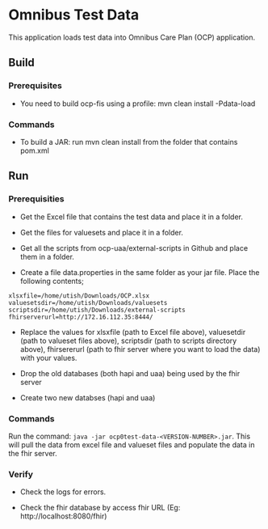 # Omnibus Test Data

This application loads test data into Omnibus Care Plan (OCP) application. 

## Build

### Prerequisites

+ You need to build ocp-fis using a profile: mvn clean install -Pdata-load

### Commands

+ To build a JAR: run mvn clean install from the folder that contains pom.xml

## Run

### Prerequisities

+ Get the Excel file that contains the test data and place it in a folder.

+ Get the files for valuesets and place it in a folder.

+ Get all the scripts from ocp-uaa/external-scripts in Github and place them in a folder. 

+ Create a file data.properties in the same folder as your jar file. Place the following contents;

`xlsxfile=/home/utish/Downloads/OCP.xlsx
valuesetsdir=/home/utish/Downloads/valuesets
scriptsdir=/home/utish/Downloads/external-scripts
fhirserverurl=http://172.16.112.35:8444/`

+ Replace the values for xlsxfile (path to Excel file above), valuesetdir (path to valueset files above), scriptsdir (path to scripts directory above), fhirsererurl (path to fhir server where you want to load the data) with your values.

+ Drop the old databases (both hapi and uaa) being used by the fhir server

+ Create two new databses (hapi and uaa)

### Commands

Run the command: `java -jar ocp0test-data-<VERSION-NUMBER>.jar`. This will pull the data from excel file and valueset files and populate the data in the fhir server.

### Verify

+ Check the logs for errors.

+ Check the fhir database by access fhir URL (Eg: http://localhost:8080/fhir)